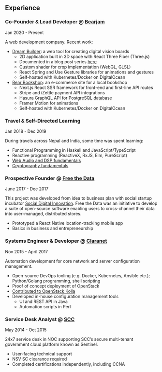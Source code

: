 ## Experience

### Co-Founder & Lead Developer @ [Bearjam](https://bearjam.dev)

<time>Jan 2020 - Present</time>

A web development company. Recent work:

- [Dream Builder](https://dream.bearjam.dev): a web tool for creating digital
  vision boards
  - 2D application built in 3D space with React Three Fiber (Three.js)
  - Documented in a blog post series [here](https://bearjam.dev/blog/implementing-the-dream-builder)
  - Custom shader for crop implementation (WebGL, GLSL)
  - React Spring and Use Gesture libraries for animations and gestures
  - Self-hosted with Kubernetes/Docker on DigitalOcean
- [Bear Bookshop](https://bearbookshop.co.uk): an e-commerce site for a local
  bookshop
  - Next.js React SSR framework for front-end and first-line API routes
  - Stripe and iZettle payment API integrations
  - Hasura GraphQL API for PostgreSQL database
  - Framer Motion for animations
  - Self-hosted with Kubernetes/Docker on DigitalOcean

### Travel & Self-Directed Learning

<time>Jan 2018 - Dec 2019</time>

During travels across Nepal and India, some time was spent learning:

- Functional Programming in Haskell and JavaScript/TypeScript
- Reactive programming (ReactiveX, RxJS, Elm, PureScript)
- [Web Audio and DSP fundamentals](https://tom.bearjam.dev/draw-sound)
- [Cryptography fundamentals](https://github.com/tomatopeel/cryptopals)

### Prospective Founder @ [Free the Data](https://sdinnovation.org/projects/#freethedata)

<time>June 2017 - Dec 2017</time>

This project was developed from idea to business plan with social startup
incubator [Social Digital Innovation](https://sdinnovation.org). Free the Data
was an initiative to develop a suite of open-source software enabling users to
cross-channel their data into user-managed, distributed stores.

- Prototyped a React Native location-tracking mobile app
- Basics in business and entrepreneurship

### Systems Engineer & Developer @ [Claranet](https://claranet.com)

<time>Nov 2015 - April 2017</time>

Automation development for core network and server configuration management.

- Open-source DevOps tooling (e.g. Docker, Kubernetes, Ansible etc.);
  Python/Golang programming, shell scripting
- Proof of concept deployment of OpenStack
- [Contributed to OpenStack Kolla](https://blueprints.launchpad.net/kolla/+spec/neutron-bgp-dragent)
- Developed in-house configuration management tools
  - UI and REST API in Java
  - Automation scripts in Perl

### Service Desk Analyst @ [SCC](https://scc.com)

<time>May 2014 - Oct 2015</time>

24x7 service desk in NOC supporting SCC’s secure multi-tenant government cloud
platform known as Sentinel.

- User-facing technical support
- NSV SC clearance required
- Completed certifications independently, including CCNA
